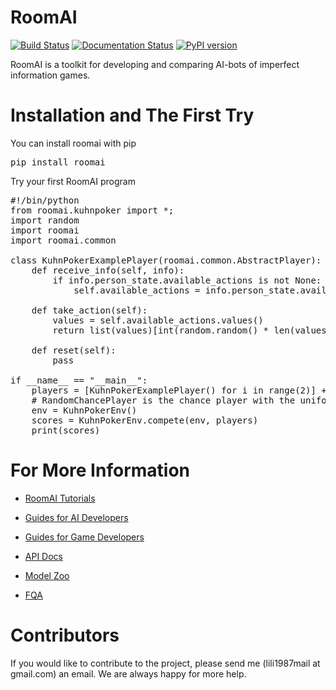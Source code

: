 # RoomAI

[![Build Status](https://travis-ci.org/roomai/RoomAI.svg?branch=master)](https://travis-ci.org/roomai/RoomAI.svg?branch=master)
[![Documentation Status](https://readthedocs.org/projects/roomai/badge/?version=latest)](http://roomai.readthedocs.io/en/latest/?badge=latest)
[![PyPI version](https://badge.fury.io/py/roomai.svg)](https://pypi.python.org/pypi/roomai)



RoomAI is a toolkit for developing and comparing AI-bots of imperfect information games.



# Installation and The First Try

You can install roomai with pip

<pre>
pip install roomai
</pre>

Try your first RoomAI program


<pre>
#!/bin/python
from roomai.kuhnpoker import *;
import random
import roomai
import roomai.common

class KuhnPokerExamplePlayer(roomai.common.AbstractPlayer):
    def receive_info(self, info):
        if info.person_state.available_actions is not None:
            self.available_actions = info.person_state.available_actions

    def take_action(self):
        values = self.available_actions.values()
        return list(values)[int(random.random() * len(values))]

    def reset(self):
        pass

if __name__ == "__main__":
    players = [KuhnPokerExamplePlayer() for i in range(2)] + [roomai.common.RandomPlayerChance()]
    # RandomChancePlayer is the chance player with the uniform distribution over every output
    env = KuhnPokerEnv()
    scores = KuhnPokerEnv.compete(env, players)
    print(scores)
</pre>



# For More Information

 - [RoomAI Tutorials](docs/document/tutorials.md)
 
 - [Guides for AI Developers](docs/document/guides_ai.md)
 
 - [Guides for Game Developers](docs/document/guides_game.md)
 
 - [API Docs](http://roomai.readthedocs.io/en/latest/?badge=latest)
 
 - [Model Zoo](docs/document/model_zoo.md)
 
 - [FQA](docs/document/fqa.md)
 


# Contributors

If you would like to contribute to the project, please send me (lili1987mail at gmail.com) an email. We are always happy for more help.
